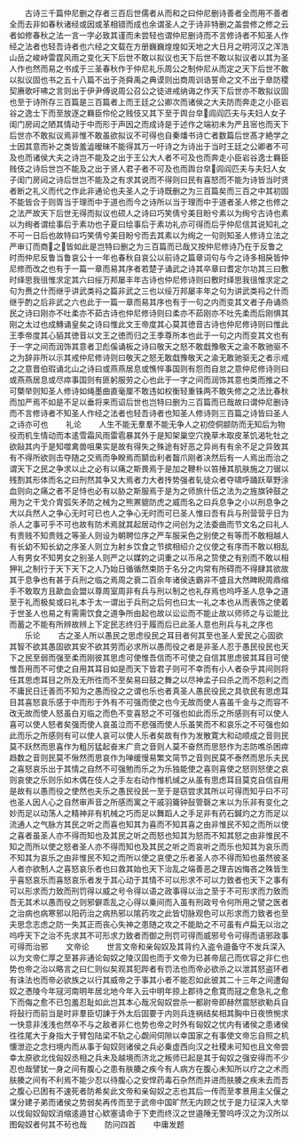 <!-- { "loadSidebar": true } -->
　　古诗三千篇仲尼删之存者三百后世儒者从而和之曰仲尼删诗善者全而用不善者全而去非如春秋诸经或因或革相错而成也余谓圣人之于诗非特删之盖尝修之修之云者如修春秋之法一言一字必致其谨而未尝轻也谓仲尼删诗而不言修诗者不知圣人作经之法者也轻吾诗者也六经之文载在方册巍巍煌煌如天地之大日月之明河汉之浑浩山岳之峻峙雷霆风雨之变化天下后世不敢以拟议也天下后世不敢以拟议者以其为圣人作也然而易之书成于三圣春秋作于仲尼礼乐周公之制仲尼从而定之天下后世不敢以拟议固也书之五十八篇不出于尧舜禹之典谟则出商周训诰誓命之文不出于臯防稷契赓歌吁咈之言则出于伊尹傅说周公召公之徒进戒纳诲之作天下后世亦不敢拟议固也至于诗所存三百篇是三百篇者上而王廷之公卿次而诸侯之大夫防而奔走之小臣岩谷之逸士下而至放逐之羇臣伶伦之贱伎又其下至于舆台皁闾阎匹夫与夫妇人女子闺门房闼之陋其情动于中而形于声因之而成诗是于述作之端初未为严且宻也而天下后世亦不敢拟议焉非惟不敢虽欲拟议不可得也自秦燔书诗亡者数篇后世髙才絶学之士因其意而补之类皆羞澁暧昧不能得其万一吁诗之为诗出于当时王廷之公卿者不可及也而诸侯大夫之诗岂不能及之出于王公大人者不可及也而奔走小臣岩谷逸士羇臣贱伎之诗后世岂不能及之出于贤人君子者不可及也而舆台皁闾阎匹夫与夫妇人女子闺门房闼之诗后世岂不能及之有求其说而不得则曰民有喜怒而不能为诗皆当时贤者断之礼义而代之作此非通论也夫圣人之于诗既删之为三百篇矣而三百之中其初固不能皆合于则胥当于理而中于道也而今之诗所以当于理而中于道者圣人修之也修之之法严故天下后世无得而拟议也硕人之诗曰巧笑倩兮美目盼兮素以为绚兮古诗也素以为绚者谓绘事后于素功也子夏曰绘事后于素功礼亦可得而后乎仲尼信其说知礼之不可一日后也故特曰巧笑倩兮美目盼兮而去其素以为绚之一句则知圣人修诗立法之严审订而商之皆如此是岂特曰删之为三百篇而已哉又按仲尼修诗乃在于反鲁之时而仲尼反鲁当鲁哀公十一年也春秋自哀公以前诗之篇章词句与今之诗多相戾皆仲尼修而改之也有于一篇一章而易其序者若楚子诵武之诗其卒章曰耆定尔功其三曰敷时绎思我徂惟求定其六曰绥万邦屡丰年古诗也仲尼修诗则曰敷时绎思我徂惟求定之句为赉之什而继乎讲武类祃之篇非武之三也以绥万邦屡丰年之句为讲武类祃之什而继乎酌之后非武之六也此于一篇一章而易其序也有于一句之内而变其文者子舟诵烝民之诗曰刚亦不吐柔亦不茹古诗也仲尼修诗则曰柔亦不茹刚亦不吐先柔而后刚惧其刚之太过也成鱄诵皇矣之诗曰惟此文王帝度其心莫其徳音古诗也仲尼修诗则曰惟此王季帝度其心貊其徳音以文王之徳而归之王季尊所本也此于一句之内而变其文也有于一字之间而润饰其意者卫彪傒诵板之诗曰敬天之怒不敢戱豫敬天之渝不敢驰驱不之为辞非所以示其戒仲尼修诗则曰敬天之怒无敢戱豫敬天之渝无敢驰驱无之者示戒之之意晋伯瑕诵北山之诗曰或燕燕居息或憔悴事国则有怨而自怠之意仲尼修诗则曰或燕燕居息或尽瘁事国则有匪躬服劳之心也此于一字之间而润饰其意也类而推之不可槩举则知圣人修诗如绳墨曲直毫厘不敢违如权衡轻重铢两不敢失修之之法比春秋而加严焉不如是不足以垂将来而诏后世也岂特曰删为三百篇而已哉故曰谓仲尼删诗而不言修诗者不知圣人作经之法者也轻吾诗者也知圣人修诗则三百篇之诗皆曰圣人之诗亦可也
　　礼论
　　人生不能无羣羣不能无争人之初倥侗颛防而无知后为物役而机生情动而本逺雪霜风雨雷雹暴其外于是知架巢空穴挽草木取皮革饥渴牝牡之欲敺其内于是知噬禽兽咀果实是故有得失之殊途有好恶之异尚有有余不足之异致其有不得所欲则击夺随之交焉而争睽焉而鬬齿利者齧爪刚者决然后有一人焉出而治之谓天下之民之争求以止之必有以痛之斯畏焉于是加之鞭朴以笞捶其肌肤施之刀锯以残割其形体而名之曰刑然其争又大焉者力大者抟势强者轧徒众者夺啸呼踊跃草野涂血则向之痛之者不足恃也必有以胁之斯服焉于是为之师旅什伍之法为之旌旗钟鼓之用为之干戈介胄弧矢矛防之械为之熊罴貔防虎之威而名之曰兵息争之小以刑息争之大以兵然人之争心无时可已也人之争心无时而可已圣人惟曰吾有兵与刑营营乎日为杀人之事可乎不可也故有防术焉就其起居动作之间创为之法委曲而节文名之曰礼人有贵贱不知贵贱之等圣人则设为朝聘位序之严车服采色之别使之有等而不敢相越人有长幼不知长幼之序圣人则立为射乡饮食之节摈相绍介之仪使之有序而不敢以相乱人有男女不知男女之别圣人则严之以媒妁之词重之以币帛之贽使之有别而不敢以相狎礼之制行于天下天下之人乃始日循循然束防于名分之内常有所碍而不得肆其欲故其于息争也有甚于兵刑之临之焉周之衰二百余年诸侯迭霸非不盛且大然睥睨周鼎缩手不敢取方且歃血会盟以尊周室周非有兵与刑以制之也礼存焉也呜呼圣人息争之道至于礼而极矣或曰礼本于太一谓出于兵刑之后何也曰太一礼之本也从而表饰之使着于世圣人也易之有需需饮食之道争所由起也故以讼讼而不能止故以师师之与讼能比而蓄之不能有所辨故辨上下定民志终归于履而后已此圣人意也刑兵与礼之序也
　　乐论
　　古之圣人所以愚民之思虑役民之耳目者何其至也圣人爱民之心固欲其智不欲其愚固欲其安不欲其劳而必求所以愚而役之者是非圣人忍于愚民役民也天下之民至弱而强至柔而刚彼其思虑可使惟吾信而不可使之自信其思虑彼其耳目可使惟吾用而不可使之自用其耳目如是而天下皆君子则可不幸而有小人者杂乎其间则将任其思虑耳目之所及无所徃而不至矣易曰鼓之舞之以尽神孟子曰杀之而不怨利之而不庸民日迁善而不知为之愚而役之之谓也乐也者真圣人愚民役民之具欤民有思虑耳目其喜怒哀乐感于中而形于外有不可强而使之也今无故而使人喜虽千金与之而容不改无故而使人怒虽白刃临之而色不变喜怒之不可强也如此而乐之所感则有可以使人喜可以使人怒者矣强而使人哀虽泣而不悲强而使人乐虽笑而不和哀乐之不可强也如此而乐之所感则有可以使人哀可以使人乐者矣故有作为发散寛大和动顺成之音则民莫不跃然而思喜作为粗厉猛起奋末广贲之音则人莫不奋然而思怒作为志防噍杀困瘁趋数之音则民莫不愀然而思哀作为啴缓慢易繁文简节之音则民莫不泰然而思乐夫民之喜怒哀乐出于其情之自然不可强勉而乐之为乐独能使之喜则喜使之怒则怒使之哀则哀使之乐则乐如木偶在伎人之手左右动作惟机缄之从虽有思虑耳目莫克自信自用是故有以愚而役之使然也夫乐之愚民役民一至于是窃尝求其所以可得而知乎曰不可也圣人因人心之自然审声音之所感而寓之干戚羽籥钟鼔管磬之末以为乐非有变化之妙而足以动荡人之精神非有机械之巧而足以舞蹈人之手足非有药石鍼灼之方而足以流通人之气脉方其民之听之而喜也知其为喜而不知其喜之由非惟民不知之而所以使之喜者虽圣人亦不得而知也及其民之听之而怒也知其为怒而不知其怒之由非惟民不知之而所以使之怒者圣人亦不得而知也及其民之听之而哀听之而乐也知其为哀乐而不知其为哀乐之由非惟民不知之而所以使之哀使之乐者圣人亦不得而知也虽然彼圣人者亦欲制人之喜怒哀乐者也曰救其始也天下治乱之端善恶之理吉凶悔吝之殊皆生乎喜怒哀乐而喜怒哀乐者发于其心动于其情不可以形求不可以力致者也天下之事有可以形求而力致而刑罚得以威之号令得以语之政事得以治之至于不可形求而力致而吾无其术以愚而役之则邪僻乖乱之心得以乗间而入虽有刑政号令何所用之譬之医者之治病也病寒邪以阳药治之病热邪以隂药攻之此皆切脉观色可以形求而力致者也至夫思念志虑之防一失其正而丧心失神之患随之攻之不能助之不可虽有卢扁无以治之呜呼天下之治不先求其不可形求力致者而御之刑罚可得而威邪号令可得而语邪政事可得而治邪
　　文帝论
　　世言文帝和亲匈奴及其背约入盗令邉备守不发兵深入以为文帝仁厚之至甚非通论匈奴之陵汉固也而于文帝为已甚帝屈己而优容之非仁也势也帝之治以略言之曰仁则似矣观其犯跸者有罚法也而帝必欲杀之以泄其怒盗环者有诛法也而帝必欲族之以行其威帝之于事其小者不能忍如此彼其二十三年之间遭匈奴之慿陵今年冦河南明年居北地今年入云中明年掠上郡待之愈寛而冦之愈急礼之愈下而侮之愈不已包羞忍耻如此岂其本心哉况匈奴尝杀一都尉帝即赫然震怒欲勒兵自将鼔行而前当是时非羣臣切諌于外太后固要于内则兵连祸结矣相其胸中日夜愤惋求一快意非浅浅也然卒不与之敌者非仁也势也帝之时外有匈奴之忧内有诸侯之患诸侯徃徃尾大于身指大于臂包陆梁不轨之心觑间伺隙以幸国家之有事使文帝忘自照之机懐泄迩之念扫境内而从事于匈奴则诸侯之兵必乗虚西向汉之社稷未可知也且文帝尝幸太原欲北伐匈奴丞相之兵未及越境而济北之叛师已起是其于匈奴之强安得而不少忍也哉譬犹一身之间有腹心之患有肤腠之疾今有人病方在腹心未知所以疗之之术而肤腠之间有不利焉不能少忍以待腹心之安悍药毒石杂然而并进而肤腠之疾未去而吾之腹心已困有不速死者防希矣此文帝和亲匈奴之志也其后一传而至孝景用主父偃之谋分建子弟而诸侯之势弱矣再传而至于武帝中国旷然无内顾之忧于是力征深入大举以伐匈奴匈奴消缩逺遁甘心欵塞请命于下吏而终汉之世邉陲无警呜呼汉之为汉所以图匈奴者何其不茍也哉
　　防问四首
　　中庸发题

